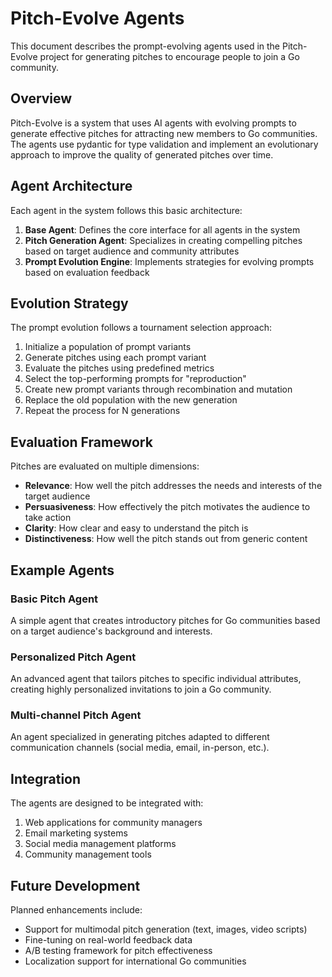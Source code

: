 # Pitch-Evolve Agents

This document describes the prompt-evolving agents used in the Pitch-Evolve project for generating pitches to encourage people to join a Go community.

## Overview

Pitch-Evolve is a system that uses AI agents with evolving prompts to generate effective pitches for attracting new members to Go communities. The agents use pydantic for type validation and implement an evolutionary approach to improve the quality of generated pitches over time.

## Agent Architecture

Each agent in the system follows this basic architecture:

1. **Base Agent**: Defines the core interface for all agents in the system
2. **Pitch Generation Agent**: Specializes in creating compelling pitches based on target audience and community attributes
3. **Prompt Evolution Engine**: Implements strategies for evolving prompts based on evaluation feedback

## Evolution Strategy

The prompt evolution follows a tournament selection approach:

1. Initialize a population of prompt variants
2. Generate pitches using each prompt variant
3. Evaluate the pitches using predefined metrics
4. Select the top-performing prompts for "reproduction"
5. Create new prompt variants through recombination and mutation
6. Replace the old population with the new generation
7. Repeat the process for N generations

## Evaluation Framework

Pitches are evaluated on multiple dimensions:

- **Relevance**: How well the pitch addresses the needs and interests of the target audience
- **Persuasiveness**: How effectively the pitch motivates the audience to take action
- **Clarity**: How clear and easy to understand the pitch is
- **Distinctiveness**: How well the pitch stands out from generic content

## Example Agents

### Basic Pitch Agent

A simple agent that creates introductory pitches for Go communities based on a target audience's background and interests.

### Personalized Pitch Agent

An advanced agent that tailors pitches to specific individual attributes, creating highly personalized invitations to join a Go community.

### Multi-channel Pitch Agent

An agent specialized in generating pitches adapted to different communication channels (social media, email, in-person, etc.).

## Integration

The agents are designed to be integrated with:

1. Web applications for community managers
2. Email marketing systems
3. Social media management platforms
4. Community management tools

## Future Development

Planned enhancements include:

- Support for multimodal pitch generation (text, images, video scripts)
- Fine-tuning on real-world feedback data
- A/B testing framework for pitch effectiveness
- Localization support for international Go communities
